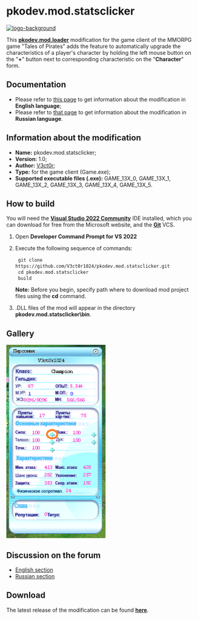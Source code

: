 # pkodev.mod.statsclicker

[![logo-background](https://user-images.githubusercontent.com/3164064/163711104-29410e0d-3c86-411a-9319-9ffeaa62abb8.png)](http://pkodev.net "PKOdev.NET")

This [**pkodev.mod.loader**](https://github.com/V3ct0r1024/pkodev.mod.loader) modification for the game client of the MMORPG game "Tales of Pirates" adds the feature to automatically upgrade the characteristics of a player's character by holding the left mouse button on the "**+**" button next to corresponding characteristic on the "**Character**" form.

## Documentation

- Please refer to [this page](https://github.com/V3ct0r1024/pkodev.mod.statsclicker/blob/master/doc/pkodev.mod.statsclicker.doc.en.md) to get information about the modification in **English language**;
- Please refer to [that page](https://github.com/V3ct0r1024/pkodev.mod.statsclicker/blob/master/doc/pkodev.mod.statsclicker.doc.ru.md) to get information about the modification in **Russian language**.

## Information about the modification

-   **Name:**  pkodev.mod.statsclicker;
-   **Version:**  1.0;
-   **Author:**  [V3ct0r](https://github.com/V3ct0r1024);
-   **Type:** for the game client (Game.exe);
-   **Supported executable files (.exe):**  GAME_13X_0, GAME_13X_1, GAME_13X_2, GAME_13X_3, GAME_13X_4, GAME_13X_5.

## How to build

You will need the [**Visual Studio 2022 Community**](https://visualstudio.microsoft.com/vs/community/) IDE installed, which you can download for free from the Microsoft website, and the [**Git**](https://git-scm.com/) VCS.

1. Open **Developer Command Prompt for VS 2022**
2. Execute the following sequence of commands:

	
		git clone https://github.com/V3ct0r1024/pkodev.mod.statsclicker.git
		cd pkodev.mod.statsclicker
		build
	**Note:** Before you begin, specify path where to download mod project files using the **cd** command.
       
3. .DLL files of the mod will appear in the directory **pkodev.mod.statsclicker\bin**.

## Gallery

![Image 1](https://raw.githubusercontent.com/V3ct0r1024/pkodev.mod.statsclicker/master/img/0.png)

## Discussion on the forum

- [English section](https://pkodev.net/topic/6971-increasing-the-attributes-of-the-character-by-holding-the-left-mouse-button/)
- [Russian section](https://pkodev.net/topic/6967-%D1%83%D0%BB%D1%83%D1%87%D1%88%D0%B5%D0%BD%D0%B8%D0%B5-%D1%85%D0%B0%D1%80%D0%B0%D0%BA%D1%82%D0%B5%D1%80%D0%B8%D1%81%D1%82%D0%B8%D0%BA-%D0%BF%D0%B5%D1%80%D1%81%D0%BE%D0%BD%D0%B0%D0%B6%D0%B0-%D0%B7%D0%B0%D0%B6%D0%B0%D1%82%D0%B8%D0%B5%D0%BC-%D0%BB%D0%B5%D0%B2%D0%BE%D0%B9-%D0%BA%D0%BD%D0%BE%D0%BF%D0%BA%D0%B8-%D0%BC%D1%8B%D1%88%D0%B8/)

## Download

The latest release of the modification can be found **[here](https://github.com/V3ct0r1024/pkodev.mod.statsclicker/releases/)**.
